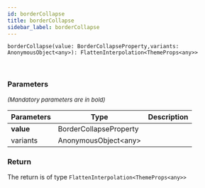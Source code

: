```yaml
---
id: borderCollapse
title: borderCollapse
sidebar_label: borderCollapse
---
```


```tsx
borderCollapse(value: BorderCollapseProperty,variants: AnonymousObject<any>): FlattenInterpolation<ThemeProps<any>>
```
<br/>



### Parameters

<font size="2"><i>(Mandatory parameters are in bold)</i></font>

| Parameters | Type | Description |
| --------- | ---- | ----------- |
| **value** | BorderCollapseProperty |  |
| variants | AnonymousObject<any\> |  |


### Return



The return is of type <code>FlattenInterpolation<ThemeProps<any\>\></code>